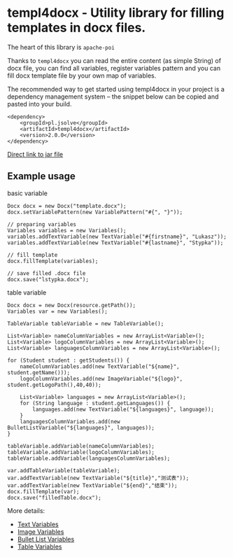 # templ4docx - Utility library for filling templates in docx files. 
The heart of this library is `apache-poi`

Thanks to `templ4docx` you can read the entire content (as simple String) of docx file, you can find all variables, register variables pattern and you can fill docx template file by your own map of variables.

The recommended way to get started using templ4docx in your project is a dependency management system – the snippet below can be copied and pasted into your build.
```
<dependency>
	<groupId>pl.jsolve</groupId>
	<artifactId>templ4docx</artifactId>
	<version>2.0.0</version>
</dependency>
```

[Direct link to jar file ](https://oss.sonatype.org/content/groups/public/pl/jsolve/templ4docx/2.0.0/templ4docx-2.0.0.jar)


## Example usage
basic variable
```
Docx docx = new Docx("template.docx");
docx.setVariablePattern(new VariablePattern("#{", "}"));
    
// preparing variables
Variables variables = new Variables();
variables.addTextVariable(new TextVariable("#{firstname}", "Lukasz"));
variables.addTextVariable(new TextVariable("#{lastname}", "Stypka"));
        
// fill template
docx.fillTemplate(variables);
        
// save filled .docx file
docx.save("lstypka.docx");
```

table variable 
```
Docx docx = new Docx(resource.getPath());
Variables var = new Variables();

TableVariable tableVariable = new TableVariable();

List<Variable> nameColumnVariables = new ArrayList<Variable>();
List<Variable> logoColumnVariables = new ArrayList<Variable>();
List<Variable> languagesColumnVariables = new ArrayList<Variable>();

for (Student student : getStudents()) {
    nameColumnVariables.add(new TextVariable("${name}", student.getName()));
    logoColumnVariables.add(new ImageVariable("${logo}", student.getLogoPath(),40,40));

    List<Variable> languages = new ArrayList<Variable>();
    for (String language : student.getLanguages()) {
        languages.add(new TextVariable("${languages}", language));
    }
    languagesColumnVariables.add(new BulletListVariable("${languages}", languages));
}

tableVariable.addVariable(nameColumnVariables);
tableVariable.addVariable(logoColumnVariables);
tableVariable.addVariable(languagesColumnVariables);

var.addTableVariable(tableVariable);
var.addTextVariable(new TextVariable("${title}","测试表"));
var.addTextVariable(new TextVariable("${end}","结束"));
docx.fillTemplate(var);
docx.save("filledTable.docx");
```

More details:

* [Text Variables](http://jsolve.github.io/java/templ4docx-2-0-0-text-variables/) <br />
* [Image Variables](http://jsolve.github.io/java/templ4docx-2-0-0-text-variables/) <br />
* [Bullet List Variables](http://jsolve.github.io/java/templ4docx-2-0-0-text-variables/) <br />
* [Table Variables](http://jsolve.github.io/java/templ4docx-2-0-0-text-variables/) <br />

